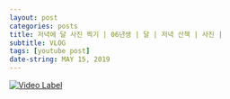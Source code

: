 ```yaml
---
layout: post
categories: posts
title: 저녁에 달 사진 찍기 | 06년생 | 달 | 저녁 산책 | 사진 |
subtitle: VLOG
tags: [youtube post]
date-string: MAY 15, 2019
---
```


[![Video Label](http://img.youtube.com/vi/cLw_hGcNgB0/0.jpg)](https://youtu.be/cLw_hGcNgB0)
